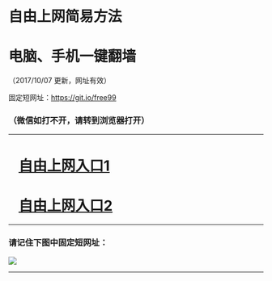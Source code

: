 ﻿# 自由上网简易方法

# 电脑、手机一键翻墙

（2017/10/07 更新，网址有效）

固定短网址：https://git.io/free99

### （微信如打不开，请转到浏览器打开）


***





# &nbsp;&nbsp; <a href="http://ft69813789.fwq-tz-1001.info/fwqtz01.html?t=100700127258 " target="_blank">自由上网入口1</a>
# &nbsp;&nbsp; <a href="http://ft987629361.fwq-tz-1002.info/fwqtz02.html?t=100700117775 " target="_blank">自由上网入口2</a>
***

### 请记住下图中固定短网址：

<img src="https://s3-us-west-2.amazonaws.com/fwq-1001/yjfq-20170905okok.png" /> 


***


